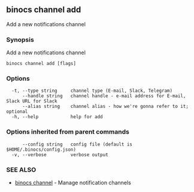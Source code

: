 ## binocs channel add

Add a new notifications channel

### Synopsis


Add a new notifications channel


```
binocs channel add [flags]
```

### Options

```
  -t, --type string     channel type (E-mail, Slack, Telegram)
      --handle string   channel handle - e-mail address for E-mail, Slack URL for Slack
      --alias string    channel alias - how we're gonna refer to it; optional
  -h, --help            help for add
```

### Options inherited from parent commands

```
      --config string   config file (default is $HOME/.binocs/config.json)
  -v, --verbose         verbose output
```

### SEE ALSO

* [binocs channel](binocs_channel.md)	 - Manage notification channels

